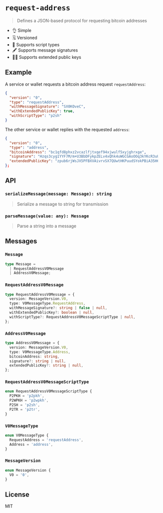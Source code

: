 # `request-address`

> Defines a JSON-based protocol for requesting bitcoin addresses

* 👌 Simple
* 🗓️ Versioned
* 🍡 Supports script types
* 🖋️ Supports message signatures
* 👩‍🚀 Supports extended public keys

## Example

A service or wallet requests a bitcoin address request `requestAddress`:

```json
{
  "version": "0",
  "type": "requestAddress",
  "withMessageSignature": "SX0KOveC",
  "withExtendedPublicKey": true,
  "withScriptType": "p2sh"
}
```

The other service or wallet replies with the requested `address`:

```json
{
  "version": "0",
  "type": "address",
  "bitcoinAddress": "bc1qfd8phxz2vcazlfjtxqef94xjwulf5xyjghrxge",
  "signature": "Hzqs3cyg1YYF7M/m+U3BbDFykpZELv4xQhk4uWGCGAoOOq3kYKcR3uUzhXludmyEjQct7rAx3NxrWDBUmWcs/B8=",
  "extendedPublicKey": "zpub6rjWsJX5PFBXVAivrvSX7QUwtHKPuudSYokPBiA35H6g6ue4YaLPNQYhSkiL1G8zGAhQNuiMi15k4xMKBy4jHPj99uWDnKihRuvGDycEGiD"
};
```

## API

### `serializeMessage(message: Message): string`

> Serialize a message to string for transmission

### `parseMessage(value: any): Message`

> Parse a string into a message

## Messages

### `Message`

```ts
type Message =
  | RequestAddressV0Message
  | AddressV0Message;
```

### `RequestAddressV0Message`

```ts
type RequestAddressV0Message = {
  version: MessageVersion.V0,
  type: V0MessageType.RequestAddress,
  withMessageSignature?: string | false | null,
  withExtendedPublicKey?: boolean | null,
  withScriptType?: RequestAddressV0MessageScriptType | null,
};
```

### `AddressV0Message`

```ts
type AddressV0Message = {
  version: MessageVersion.V0,
  type: V0MessageType.Address,
  bitcoinAddress: string,
  signature?: string | null,
  extendedPublicKey?: string | null,
};
```

### `RequestAddressV0MessageScriptType`

```ts
enum RequestAddressV0MessageScriptType {
  P2PKH = 'p2pkh',
  P2WPKH = 'p2wpkh',
  P2SH = 'p2sh',
  P2TR = 'p2tr',
}
```

### `V0MessageType`

```ts
enum V0MessageType {
  RequestAddress = 'requestAddress',
  Address = 'address',
}
```

### `MessageVersion`

```ts
enum MessageVersion {
  V0 = '0',
}
```

## License

MIT
